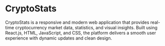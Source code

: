 # CryptoStats
CryptoStats is a responsive and modern web application that provides real-time cryptocurrency market data, statistics, and visual insights. Built using React.js, HTML, JavaScript, and CSS, the platform delivers a smooth user experience with dynamic updates and clean design.  
